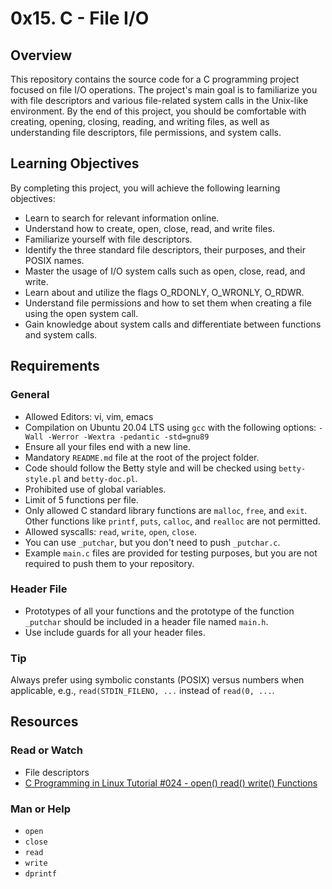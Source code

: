 # 0x15. C - File I/O

## Overview
This repository contains the source code for a C programming project focused on file I/O operations. The project's main goal is to familiarize you with file descriptors and various file-related system calls in the Unix-like environment. By the end of this project, you should be comfortable with creating, opening, closing, reading, and writing files, as well as understanding file descriptors, file permissions, and system calls.

## Learning Objectives
By completing this project, you will achieve the following learning objectives:
- Learn to search for relevant information online.
- Understand how to create, open, close, read, and write files.
- Familiarize yourself with file descriptors.
- Identify the three standard file descriptors, their purposes, and their POSIX names.
- Master the usage of I/O system calls such as open, close, read, and write.
- Learn about and utilize the flags O_RDONLY, O_WRONLY, O_RDWR.
- Understand file permissions and how to set them when creating a file using the open system call.
- Gain knowledge about system calls and differentiate between functions and system calls.

## Requirements
### General
- Allowed Editors: vi, vim, emacs
- Compilation on Ubuntu 20.04 LTS using `gcc` with the following options: `-Wall -Werror -Wextra -pedantic -std=gnu89`
- Ensure all your files end with a new line.
- Mandatory `README.md` file at the root of the project folder.
- Code should follow the Betty style and will be checked using `betty-style.pl` and `betty-doc.pl`.
- Prohibited use of global variables.
- Limit of 5 functions per file.
- Only allowed C standard library functions are `malloc`, `free`, and `exit`. Other functions like `printf`, `puts`, `calloc`, and `realloc` are not permitted.
- Allowed syscalls: `read`, `write`, `open`, `close`.
- You can use `_putchar`, but you don't need to push `_putchar.c`.
- Example `main.c` files are provided for testing purposes, but you are not required to push them to your repository.

### Header File
- Prototypes of all your functions and the prototype of the function `_putchar` should be included in a header file named `main.h`.
- Use include guards for all your header files.

### Tip
Always prefer using symbolic constants (POSIX) versus numbers when applicable, e.g., `read(STDIN_FILENO, ...` instead of `read(0, ...`.

## Resources
### Read or Watch
- File descriptors
- [C Programming in Linux Tutorial #024 - open() read() write() Functions](https://www.youtube.com/watch?v=Fz6xvdX__Ko)

### Man or Help
- `open`
- `close`
- `read`
- `write`
- `dprintf`
